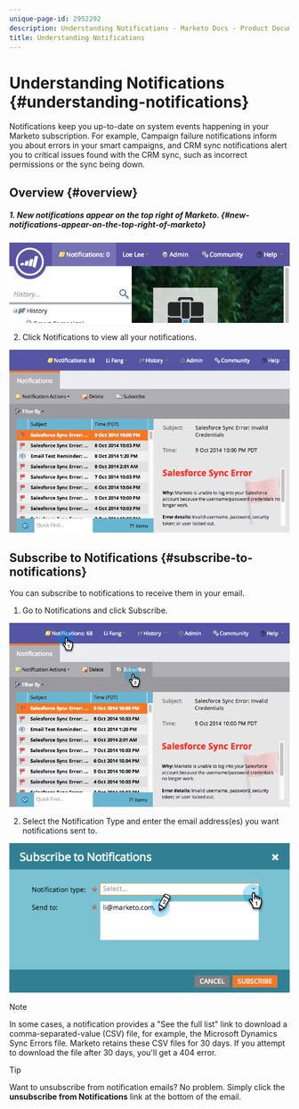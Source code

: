 ```yaml
---
unique-page-id: 2952292
description: Understanding Notifications - Marketo Docs - Product Documentation
title: Understanding Notifications
---
```


# Understanding Notifications {#understanding-notifications}

Notifications keep you up-to-date on system events happening in your Marketo subscription. For example, Campaign failure notifications inform you about errors in your smart campaigns, and CRM sync notifications alert you to critical issues found with the CRM sync, such as incorrect permissions or the sync being down.

## Overview {#overview}

##### 1. New notifications appear on the top right of Marketo. {#new-notifications-appear-on-the-top-right-of-marketo}

![](assets/image2014-10-10-11-3a32-3a48.png)

2.  Click Notifications to view all your notifications.

![](assets/image2014-10-10-11-3a55-3a44.png) 

## Subscribe to Notifications {#subscribe-to-notifications}

You can subscribe to notifications to receive them in your email.

1. Go to Notifications and click Subscribe.

![](assets/image2014-10-10-12-3a3-3a29.png)

2.  Select the Notification Type and enter the email address(es) you want notifications sent to.

![](assets/image2014-10-10-13-3a0-3a37.png)

>[!NOTE]
>
>In some cases, a notification provides a "See the full list" link to download a comma-separated-value (CSV) file, for example, the Microsoft Dynamics Sync Errors file. Marketo retains these CSV files for 30 days. If you attempt to download the file after 30 days, you'll get a 404 error.

>[!TIP]
>
>Want to unsubscribe from notification emails? No problem. Simply click the **unsubscribe from Notifications** link at the bottom of the email.

